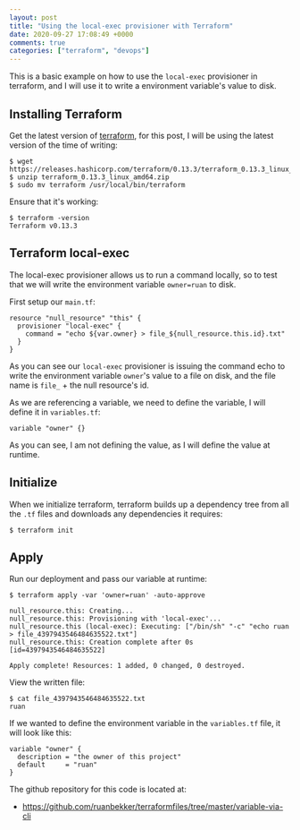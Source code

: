```yaml
---
layout: post
title: "Using the local-exec provisioner with Terraform"
date: 2020-09-27 17:08:49 +0000
comments: true
categories: ["terraform", "devops"]
---
```


This is a basic example on how to use the `local-exec` provisioner in terraform, and I will use it to write a environment variable's value to disk.

## Installing Terraform

Get the latest version of [terraform](https://www.terraform.io/downloads.html), for this post, I will be using the latest version of the time of writing:

```
$ wget https://releases.hashicorp.com/terraform/0.13.3/terraform_0.13.3_linux_amd64.zip
$ unzip terraform_0.13.3_linux_amd64.zip
$ sudo mv terraform /usr/local/bin/terraform
```

Ensure that it's working:

```
$ terraform -version
Terraform v0.13.3
```

## Terraform local-exec

The local-exec provisioner allows us to run a command locally, so to test that we will write the environment variable `owner=ruan` to disk. 

First setup our `main.tf`:

```
resource "null_resource" "this" {
  provisioner "local-exec" {
    command = "echo ${var.owner} > file_${null_resource.this.id}.txt"
  }
}
```

As you can see our `local-exec` provisioner is issuing the command echo to write the environment variable `owner`'s value to a file on disk, and the file name is `file_` + the null resource's id.

As we are referencing a variable, we need to define the variable, I will define it in `variables.tf`:

```
variable "owner" {}
```

As you can see, I am not defining the value, as I will define the value at runtime. 

## Initialize

When we initialize terraform, terraform builds up a dependency tree from all the `.tf` files and downloads any dependencies it requires:

```
$ terraform init
```

## Apply

Run our deployment and pass our variable at runtime:

```
$ terraform apply -var 'owner=ruan' -auto-approve

null_resource.this: Creating...
null_resource.this: Provisioning with 'local-exec'...
null_resource.this (local-exec): Executing: ["/bin/sh" "-c" "echo ruan > file_4397943546484635522.txt"]
null_resource.this: Creation complete after 0s [id=4397943546484635522]

Apply complete! Resources: 1 added, 0 changed, 0 destroyed.
```

View the written file:

```
$ cat file_4397943546484635522.txt
ruan
```

If we wanted to define the environment variable in the `variables.tf` file, it will look like this:

```
variable "owner" {
  description = "the owner of this project"
  default     = "ruan"
}
```

The github repository for this code is located at:

- https://github.com/ruanbekker/terraformfiles/tree/master/variable-via-cli
